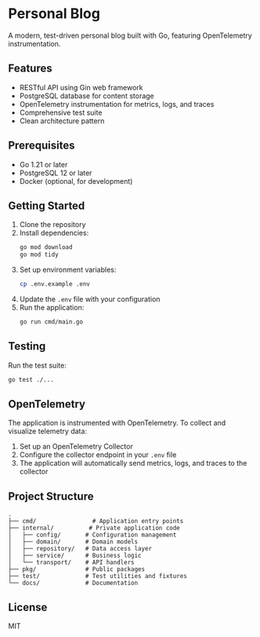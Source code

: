 # Personal Blog

A modern, test-driven personal blog built with Go, featuring OpenTelemetry instrumentation.

## Features

- RESTful API using Gin web framework
- PostgreSQL database for content storage
- OpenTelemetry instrumentation for metrics, logs, and traces
- Comprehensive test suite
- Clean architecture pattern

## Prerequisites

- Go 1.21 or later
- PostgreSQL 12 or later
- Docker (optional, for development)

## Getting Started

1. Clone the repository
2. Install dependencies:
   ```bash
   go mod download
   go mod tidy
   ```
3. Set up environment variables:
   ```bash
   cp .env.example .env
   ```
4. Update the `.env` file with your configuration
5. Run the application:
   ```bash
   go run cmd/main.go
   ```

## Testing

Run the test suite:
```bash
go test ./...
```

## OpenTelemetry

The application is instrumented with OpenTelemetry. To collect and visualize telemetry data:

1. Set up an OpenTelemetry Collector
2. Configure the collector endpoint in your `.env` file
3. The application will automatically send metrics, logs, and traces to the collector

## Project Structure

```
.
├── cmd/                # Application entry points
├── internal/          # Private application code
│   ├── config/       # Configuration management
│   ├── domain/       # Domain models
│   ├── repository/   # Data access layer
│   ├── service/      # Business logic
│   └── transport/    # API handlers
├── pkg/              # Public packages
├── test/             # Test utilities and fixtures
└── docs/             # Documentation
```

## License

MIT